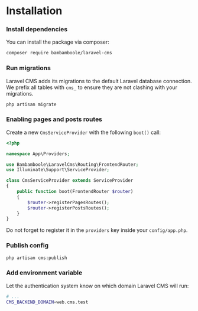 # Installation

### Install dependencies
You can install the package via composer:
```bash
composer require bambamboole/laravel-cms
```

### Run migrations
Laravel CMS adds its migrations to the default Laravel database connection. 
We prefix all tables with `cms_` to ensure they are not clashing with your migrations.
```bash
php artisan migrate
```

### Enabling pages and posts routes
Create a new `CmsServiceProvider` with the following `boot()` call:
```php
<?php

namespace App\Providers;

use Bambamboole\LaravelCms\Routing\FrontendRouter;
use Illuminate\Support\ServiceProvider;

class CmsServiceProvider extends ServiceProvider
{
    public function boot(FrontendRouter $router)
    {
        $router->registerPagesRoutes();
        $router->registerPostsRoutes();
    }
}
```  
Do not forget to register it in the `providers` key inside your `config/app.php`.

### Publish config

```bash
php artisan cms:publish
```  

### Add environment variable

Let the authentication system know on which domain Laravel CMS will run:
```bash
# ...
CMS_BACKEND_DOMAIN=web.cms.test
```  

